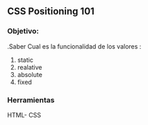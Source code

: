 ##  CSS Positioning 101
### Objetivo:  

.Saber Cual es la funcionalidad de los valores :  
1. static  
2. realative  
3. absolute  
4. fixed  

### Herramientas  
HTML- CSS

